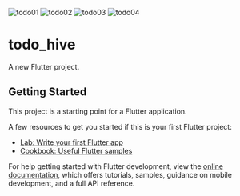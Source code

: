![todo01](https://user-images.githubusercontent.com/108860346/198863744-b38a5b52-84e3-453f-b4cc-35e93082653b.png)
![todo02](https://user-images.githubusercontent.com/108860346/198863747-ac8e69b6-848d-4d19-980c-4f52a77ecf70.png)
![todo03](https://user-images.githubusercontent.com/108860346/198863749-5f533b98-0914-4ec1-9d66-0c0b67e3ee0d.png)
![todo04](https://user-images.githubusercontent.com/108860346/198863751-7ef6398e-3b87-4348-bf47-f69035408866.png)
# todo_hive

A new Flutter project.

## Getting Started

This project is a starting point for a Flutter application.

A few resources to get you started if this is your first Flutter project:

- [Lab: Write your first Flutter app](https://docs.flutter.dev/get-started/codelab)
- [Cookbook: Useful Flutter samples](https://docs.flutter.dev/cookbook)

For help getting started with Flutter development, view the
[online documentation](https://docs.flutter.dev/), which offers tutorials,
samples, guidance on mobile development, and a full API reference.
